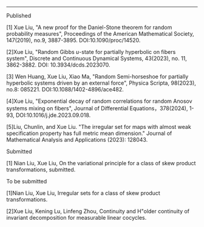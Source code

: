 ---
Published

[1] Xue Liu, "A new proof for the Daniel-Stone theorem for random probability measures", Proceedings of the American Mathematical Society, 147(2019), no.9, 3887-3895. DOI:10.1090/proc/14520.

[2]Xue Liu, "Random Gibbs $u$-state for partially hyperbolic on fibers system", Discrete and Continuous Dynamical Systems, 43(2023), no. 11, 3862-3882. DOI: 10.3934/dcds.2023070.

[3] Wen Huang, Xue Liu, Xiao Ma, "Random Semi-horseshoe for partially hyperbolic systems driven by an external force", Physica Scripta, 98(2023), no.8: 085221. DOI:10.1088/1402-4896/ace482. 

[4]Xue Liu, "Exponential decay of random correlations for random Anosov systems mixing on fibers", Journal of Differential Equations，378(2024), 1-93, DOI:10.1016/j.jde.2023.09.018.

[5]Liu, Chunlin, and Xue Liu. "The irregular set for maps with almost weak specification property has full metric mean dimension." Journal of Mathematical Analysis and Applications (2023): 128043.

Submitted

[1] Nian Liu, Xue Liu, On the variational principle for a class of skew product transformations, submitted.


To be submitted

[1]Nian Liu, Xue Liu, Irregular sets for a class of skew product transformations.

[2]Xue Liu, Kening Lu, Linfeng Zhou, Continuity and H\"older continuity of invariant decomposition for measurable linear cocycles.